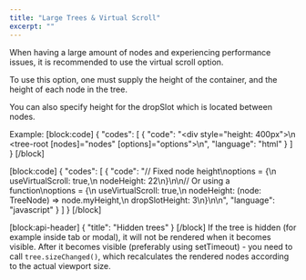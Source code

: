 ```yaml
---
title: "Large Trees & Virtual Scroll"
excerpt: ""
---
```

When having a large amount of nodes and experiencing performance issues, it is recommended to use the virtual scroll option.

To use this option, one must supply the height of the container, and the height of each node in the tree.

You can also specify height for the dropSlot which is located between nodes.

Example:
[block:code]
{
  "codes": [
    {
      "code": "<div style=\"height: 400px\">\n  <tree-root [nodes]=\"nodes\" [options]=\"options\"></tree-root>\n</div>",
      "language": "html"
    }
  ]
}
[/block]

[block:code]
{
  "codes": [
    {
      "code": "// Fixed node height\noptions = {\n  useVirtualScroll: true,\n  nodeHeight: 22\n}\n\n// Or using a function\noptions = {\n  useVirtualScroll: true,\n  nodeHeight: (node: TreeNode) => node.myHeight,\n  dropSlotHeight: 3\n}\n\n",
      "language": "javascript"
    }
  ]
}
[/block]

[block:api-header]
{
  "title": "Hidden trees"
}
[/block]
If the tree is hidden (for example inside tab or modal), it will not be rendered when it becomes visible.
After it becomes visible (preferably using setTimeout) - you need to call `tree.sizeChanged()`, which recalculates the rendered nodes according to the actual viewport size.